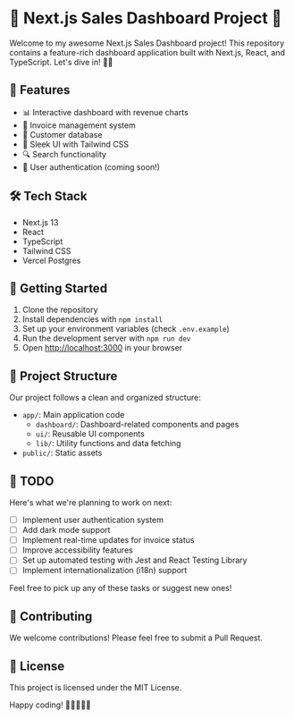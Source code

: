 # 🚀 Next.js Sales Dashboard Project 🎉

Welcome to my awesome Next.js Sales Dashboard project! This repository contains a feature-rich dashboard application built with Next.js, React, and TypeScript. Let's dive in! 🏊‍♂️

## 🌟 Features

- 📊 Interactive dashboard with revenue charts
- 📝 Invoice management system
- 👥 Customer database
- 🎨 Sleek UI with Tailwind CSS
- 🔍 Search functionality
- 🔐 User authentication (coming soon!)

## 🛠️ Tech Stack

- Next.js 13
- React
- TypeScript
- Tailwind CSS
- Vercel Postgres

## 🚀 Getting Started

1. Clone the repository
2. Install dependencies with `npm install`
3. Set up your environment variables (check `.env.example`)
4. Run the development server with `npm run dev`
5. Open [http://localhost:3000](http://localhost:3000) in your browser

## 📁 Project Structure

Our project follows a clean and organized structure:

- `app/`: Main application code
  - `dashboard/`: Dashboard-related components and pages
  - `ui/`: Reusable UI components
  - `lib/`: Utility functions and data fetching
- `public/`: Static assets

## 📝 TODO

Here's what we're planning to work on next:

- [ ] Implement user authentication system
- [ ] Add dark mode support
- [ ] Implement real-time updates for invoice status
- [ ] Improve accessibility features
- [ ] Set up automated testing with Jest and React Testing Library
- [ ] Implement internationalization (i18n) support

Feel free to pick up any of these tasks or suggest new ones!

## 🤝 Contributing

We welcome contributions! Please feel free to submit a Pull Request.

## 📜 License

This project is licensed under the MIT License.

Happy coding! 🎉👨‍💻👩‍💻

